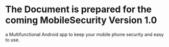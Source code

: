 <h1>The Document is prepared for the coming MobileSecurity Version 1.0 </h1>


a Multifunctional Android app to keep your mobile phone security and easy to use.

